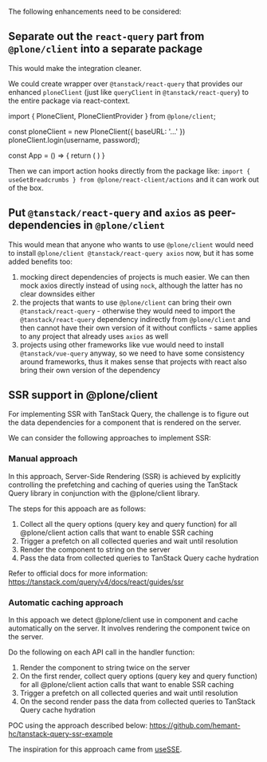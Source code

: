 The following enhancements need to be considered:

## Separate out the `react-query` part from `@plone/client` into a separate package

This would make the integration cleaner.

We could create wrapper over `@tanstack/react-query` that provides our enhanced `ploneClient` (just like `queryClient` in `@tanstack/react-query`) to the entire package via react-context.

import { PloneClient, PloneClientProvider } from `@plone/client`;

const ploneClient = new PloneClient({
baseURL: '...'
})
ploneClient.login(username, password);

const App = () => {
return (
<PloneClientProvider ploneClient={ploneClient}>
<MainApp />
</PloneClientProvider>
)
}

Then we can import action hooks directly from the package like: `import { useGetBreadcrumbs } from @plone/react-client/actions` and it can work out of the box.

## Put `@tanstack/react-query` and `axios` as peer-dependencies in `@plone/client`

This would mean that anyone who wants to use `@plone/client` would need to install `@plone/client @tanstack/react-query axios` now, but it has some added benefits too:

1. mocking direct dependencies of projects is much easier. We can then mock axios directly instead of using `nock`, although the latter has no clear downsides either
2. the projects that wants to use `@plone/client` can bring their own `@tanstack/react-query` - otherwise they would need to import the `@tanstack/react-query` dependency indirectly from `@plone/client` and then cannot have their own version of it without conflicts - same applies to any project that already uses `axios` as well
3. projects using other frameworks like vue would need to install `@tanstack/vue-query` anyway, so we need to have some consistency around frameworks, thus it makes sense that projects with react also bring their own version of the dependency

## SSR support in @plone/client

For implementing SSR with TanStack Query, the challenge is to figure out the data dependencies for a component that is rendered on the server.

We can consider the following approaches to implement SSR:

### Manual approach

In this approach, Server-Side Rendering (SSR) is achieved by explicitly controlling the prefetching and caching of queries using the TanStack Query library in conjunction with the @plone/client library.

The steps for this appoach are as follows:

1. Collect all the query options (query key and query function) for all @plone/client action calls that want to enable SSR caching
2. Trigger a prefetch on all collected queries and wait until resolution
3. Render the component to string on the server
4. Pass the data from collected queries to TanStack Query cache hydration

Refer to official docs for more information: https://tanstack.com/query/v4/docs/react/guides/ssr

### Automatic caching approach

In this appoach we detect @plone/client use in component and cache automatically on the server. It involves rendering the component twice on the server.

Do the following on each API call in the handler function:

1. Render the component to string twice on the server
2. On the first render, collect query options (query key and query function) for all @plone/client action calls that want to enable SSR caching
3. Trigger a prefetch on all collected queries and wait until resolution
4. On the second render pass the data from collected queries to TanStack Query cache hydration

POC using the approach described below: https://github.com/hemant-hc/tanstack-query-ssr-example

The inspiration for this approach came from [useSSE](https://github.com/kmoskwiak/useSSE).
